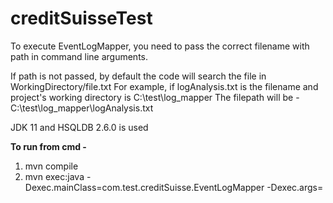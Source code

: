 # creditSuisseTest

To execute EventLogMapper, you  need to pass the correct filename with path in command line arguments.

If path is not passed, by default the code will search the file in WorkingDirectory/file.txt
For example, if logAnalysis.txt is the filename and project's working directory is C:\test\log_mapper
    The filepath will be - C:\test\log_mapper\logAnalysis.txt

JDK 11 and HSQLDB 2.6.0 is used

**To run from cmd -**
1. mvn compile
2. mvn exec:java -Dexec.mainClass=com.test.creditSuisse.EventLogMapper -Dexec.args=<filePath>

